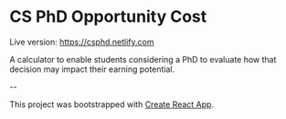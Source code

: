 # CS PhD Opportunity Cost

Live version: https://csphd.netlify.com

A calculator to enable students considering a PhD to evaluate how that decision may impact their earning potential.

--

This project was bootstrapped with [Create React App](https://github.com/facebookincubator/create-react-app).